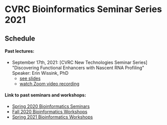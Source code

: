 # CVRC Bioinformatics Seminar Series 2021

## Schedule


#### Past lectures:
* September 17th, 2021: [CVRC New Technologies Seminar Series] "Discovering Functional Enhancers with Nascent RNA Profiling"  
Speaker: Erin Wissink, PhD
   * [see slides](https://github.com/florschlamp/CVRC_NYU_Langone/blob/master/Bioinformatics_Seminar_Series_2021/CVRC_New_Technologies_Seminar_Nascent-RNA-Profiling.pdf)
   * [watch Zoom video recording]()  


#### Link to past seminars and workshops:
* [Spring 2020 Bioinformatics Seminars](https://github.com/florschlamp/CVRC_NYU_Langone/tree/master/Bioinformatics_Seminar_Series_2020)
* [Fall 2020 Bioinformatics Workshops](https://github.com/florschlamp/CVRC_NYU_Langone/tree/master/Bioinformatics_Workshop_Series_2020)
* [Spring 2021 Bioinformatics Workshops](https://github.com/florschlamp/CVRC_NYU_Langone/tree/master/Bioinformatics_Workshop_Series_2021)



